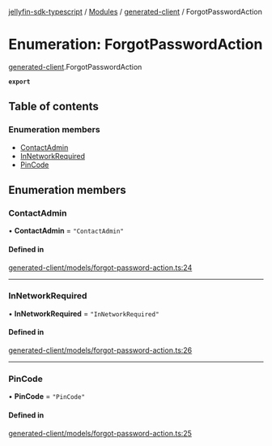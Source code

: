 [jellyfin-sdk-typescript](../README.md) / [Modules](../modules.md) / [generated-client](../modules/generated_client.md) / ForgotPasswordAction

# Enumeration: ForgotPasswordAction

[generated-client](../modules/generated_client.md).ForgotPasswordAction

**`export`**

## Table of contents

### Enumeration members

- [ContactAdmin](generated_client.ForgotPasswordAction.md#contactadmin)
- [InNetworkRequired](generated_client.ForgotPasswordAction.md#innetworkrequired)
- [PinCode](generated_client.ForgotPasswordAction.md#pincode)

## Enumeration members

### ContactAdmin

• **ContactAdmin** = `"ContactAdmin"`

#### Defined in

[generated-client/models/forgot-password-action.ts:24](https://github.com/thornbill/jellyfin-sdk-typescript/blob/b0f5501/src/generated-client/models/forgot-password-action.ts#L24)

___

### InNetworkRequired

• **InNetworkRequired** = `"InNetworkRequired"`

#### Defined in

[generated-client/models/forgot-password-action.ts:26](https://github.com/thornbill/jellyfin-sdk-typescript/blob/b0f5501/src/generated-client/models/forgot-password-action.ts#L26)

___

### PinCode

• **PinCode** = `"PinCode"`

#### Defined in

[generated-client/models/forgot-password-action.ts:25](https://github.com/thornbill/jellyfin-sdk-typescript/blob/b0f5501/src/generated-client/models/forgot-password-action.ts#L25)

